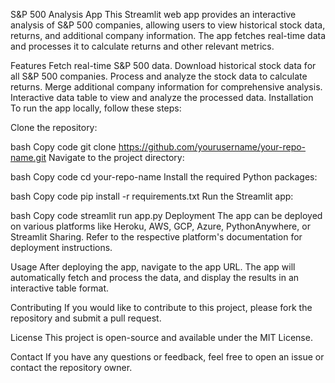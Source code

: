 S&P 500 Analysis App
This Streamlit web app provides an interactive analysis of S&P 500 companies, allowing users to view historical stock data, returns, and additional company information. The app fetches real-time data and processes it to calculate returns and other relevant metrics.

Features
Fetch real-time S&P 500 data.
Download historical stock data for all S&P 500 companies.
Process and analyze the stock data to calculate returns.
Merge additional company information for comprehensive analysis.
Interactive data table to view and analyze the processed data.
Installation
To run the app locally, follow these steps:

Clone the repository:

bash
Copy code
git clone https://github.com/yourusername/your-repo-name.git
Navigate to the project directory:

bash
Copy code
cd your-repo-name
Install the required Python packages:

bash
Copy code
pip install -r requirements.txt
Run the Streamlit app:

bash
Copy code
streamlit run app.py
Deployment
The app can be deployed on various platforms like Heroku, AWS, GCP, Azure, PythonAnywhere, or Streamlit Sharing. Refer to the respective platform's documentation for deployment instructions.

Usage
After deploying the app, navigate to the app URL. The app will automatically fetch and process the data, and display the results in an interactive table format.

Contributing
If you would like to contribute to this project, please fork the repository and submit a pull request.

License
This project is open-source and available under the MIT License.

Contact
If you have any questions or feedback, feel free to open an issue or contact the repository owner.
